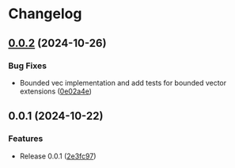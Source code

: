 # Changelog

## [0.0.2](https://github.com/Envoy-VC/noir_social_verify/compare/v0.0.1...v0.0.2) (2024-10-26)


### Bug Fixes

* Bounded vec implementation and add tests for bounded vector extensions ([0e02a4e](https://github.com/Envoy-VC/noir_social_verify/commit/0e02a4e56130e3237f69b4f3e83edda22383936c))

## 0.0.1 (2024-10-22)


### Features

* Release 0.0.1 ([2e3fc97](https://github.com/Envoy-VC/noir_social_verify/commit/2e3fc9779b400e90774ca312e21b75702fe75c1f))
